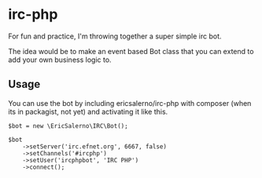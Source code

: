 # irc-php
For fun and practice, I'm throwing together a super simple irc bot.

The idea would be to make an event based Bot class that you can extend to add your own business logic to.

## Usage

You can use the bot by including ericsalerno/irc-php with composer (when its in packagist, not yet) and activating it like this.

    $bot = new \EricSalerno\IRC\Bot();
    
    $bot
        ->setServer('irc.efnet.org', 6667, false)
        ->setChannels('#ircphp')
        ->setUser('ircphpbot', 'IRC PHP')
        ->connect();
        
